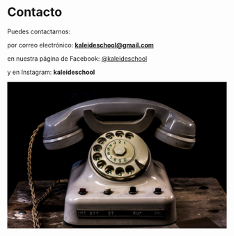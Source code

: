 # Contacto

Puedes contactarnos:

por correo electrónico: **kaleideschool@gmail.com**

en nuestra página de Facebook: [@kaleideschool](https://www.facebook.com/kaleideschool/)

y en Instagram: **kaleideschool**

![Image by Tim G. Photography, CC BY 2.0](../.gitbook/assets/tim-g.-photography_cc-by-2.0.jpg)

